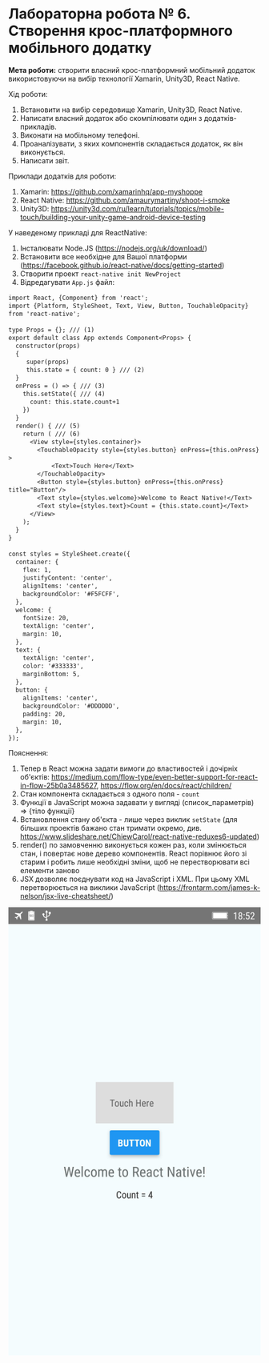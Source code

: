 # Лабораторна робота № 6. Створення крос-платформного мобільного додатку

**Мета роботи:** створити власний крос-платформний мобільний додаток використовуючи на вибір технології Xamarin, Unity3D, React Native.

Хід роботи:
1. Встановити на вибір середовище Xamarin, Unity3D, React Native.
1. Написати власний додаток або скомпілювати один з додатків-прикладів.
1. Виконати на мобільному телефоні.
1. Проаналізувати, з яких компонентів складається додаток, як він виконується.
1. Написати звіт.

Приклади додатків для роботи:
1. Xamarin: https://github.com/xamarinhq/app-myshoppe
1. React Native: https://github.com/amaurymartiny/shoot-i-smoke
1. Unity3D: https://unity3d.com/ru/learn/tutorials/topics/mobile-touch/building-your-unity-game-android-device-testing
  
У наведеному прикладі для ReactNative:

1. Інсталювати Node.JS (https://nodejs.org/uk/download/)
1. Встановити все необхідне для Вашої платформи (https://facebook.github.io/react-native/docs/getting-started)
1. Створити проект `react-native init NewProject`
1. Відредагувати `App.js` файл:

``` JSX
import React, {Component} from 'react';
import {Platform, StyleSheet, Text, View, Button, TouchableOpacity} from 'react-native';

type Props = {}; /// (1)
export default class App extends Component<Props> {
  constructor(props)
  {
     super(props)
     this.state = { count: 0 } /// (2)
  }
  onPress = () => { /// (3)
    this.setState({ /// (4)
      count: this.state.count+1
    })
  }
  render() { /// (5)
    return ( /// (6)
      <View style={styles.container}>
        <TouchableOpacity style={styles.button} onPress={this.onPress} >
            <Text>Touch Here</Text>
        </TouchableOpacity>
        <Button style={styles.button} onPress={this.onPress} title="Button"/>
        <Text style={styles.welcome}>Welcome to React Native!</Text>
        <Text style={styles.text}>Count = {this.state.count}</Text>
      </View>
    );
  }
}

const styles = StyleSheet.create({
  container: {
    flex: 1,
    justifyContent: 'center',
    alignItems: 'center',
    backgroundColor: '#F5FCFF',
  },
  welcome: {
    fontSize: 20,
    textAlign: 'center',
    margin: 10,
  },
  text: {
    textAlign: 'center',
    color: '#333333',
    marginBottom: 5,
  },
  button: {
    alignItems: 'center',
    backgroundColor: '#DDDDDD',
    padding: 20,
    margin: 10,
  },
});
```

Пояснення:
1. Тепер в React можна задати вимоги до властивостей і дочірніх об'єктів: https://medium.com/flow-type/even-better-support-for-react-in-flow-25b0a3485627, https://flow.org/en/docs/react/children/
2. Стан компонента складається з одного поля - `count`
3. Функції в JavaScript можна задавати у вигляді (список_параметрів) => {тіло функції}
4. Встановлення стану об'єкта - лише через виклик `setState` (для більших проектів бажано стан тримати окремо, див. https://www.slideshare.net/ChiewCarol/react-native-reduxes6-updated)
5. render() по замовченню виконується кожен раз, коли змінюється стан, і повертає нове дерево компонентів. React порівнює його зі старим і робить лише необхідні зміни, щоб не перестворювати всі елементи заново
6. JSX дозволяє поєднувати код на JavaScript і XML. При цьому XML перетворюється на виклики JavaScript (https://frontarm.com/james-k-nelson/jsx-live-cheatsheet/)

![](img/im1.png)
